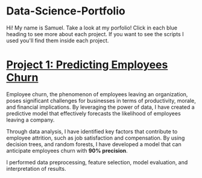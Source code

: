 # Data-Science-Portfolio
Hi! My name is Samuel. Take a look at my porfolio!
Click in each blue heading to see more about each project. If you want to see the scripts I used you'll find them inside each project.  


# [Project 1: Predicting Employees Churn](https://github.com/SamuelDS1/Data-Science-Portfolio/tree/main/Projects/Project%201:%20Employees%20Churn) 
Employee churn, the phenomenon of employees leaving an organization, poses significant challenges for businesses in terms of productivity, morale, and financial implications. By leveraging the power of data, I have created a predictive model that effectively forecasts the likelihood of employees leaving a company.

Through data analysis, I have identified key factors that contribute to employee attrition, such as job satisfaction and compensation. By using decision trees, and random forests, I have developed a model that can anticipate employees churn with **90% precision**.

I performed data preprocessing, feature selection, model evaluation, and interpretation of results.



